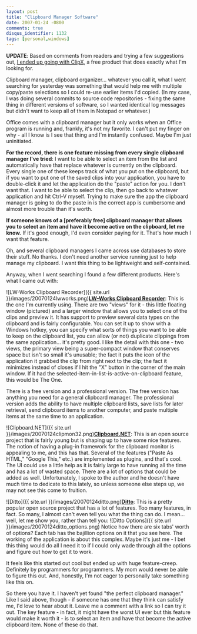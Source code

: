 ```yaml
---
layout: post
title: "Clipboard Manager Software"
date: 2007-01-24 -0800
comments: true
disqus_identifier: 1132
tags: [personal,windows]
---
```

**UPDATE**: Based on comments from readers and trying a few suggestions
out, [I ended up going with
ClipX](/archive/2007/01/25/clipboard-follow-up-clipx.aspx), a free
product that does exactly what I'm looking for.

 Clipboard manager, clipboard organizer... whatever you call it, what I
went searching for yesterday was something that would help me with
multiple copy/paste selections so I could re-use earlier items I'd
copied. (In my case, I was doing several commits to source code
repositories - fixing the same thing in different versions of software,
so I wanted identical log messages but didn't want to keep all of them
in Notepad or whatever.)

 Office comes with a clipboard manager but it only works when an Office
program is running and, frankly, it's not my favorite. I can't put my
finger on why - all I know is I see that thing and I'm instantly
confused. Maybe I'm just uninitiated.

 **For the record, there is one feature missing from every single
clipboard manager I've tried**: I want to be able to select an item from
the list and automatically have that replace whatever is currently on
the clipboard. Every single one of these keeps track of what you put on
the clipboard, but if you want to put one of the saved clips into your
application, you have to double-click it and let the application do the
"paste" action for you. I don't want that. I want to be able to select
the clip, then go back to whatever application and hit Ctrl-V myself.
Trying to make sure the app the clipboard manager is going to do the
paste in is the correct app is cumbersome and almost more trouble than
it's worth.

 **If someone knows of a [preferably free] clipboard manager that allows
you to select an item and have it become active on the clipboard, let me
know.** If it's good enough, I'd even consider paying for it. That's how
much I want that feature.

 Oh, and several clipboard managers I came across use databases to store
their stuff. No thanks. I don't need another service running just to
help manage my clipboard. I want this thing to be lightweight and
self-contained.

 Anyway, when I went searching I found a few different products. Here's
what I came out with:

 ![LW-Works Clipboard
Recorder]({{ site.url }}/images/20070124lwworks.png)[**LW-Works
Clipboard Recorder**](http://www.lw-works.com/clipboard-recorder): This
is the one I'm currently using. There are two "views" for it - this
little floating window (pictured) and a larger window that allows you to
select one of the clips and preview it. It has support to preview
several data types on the clipboard and is fairly configurable. You can
set it up to show with a Windows hotkey, you can specify what sorts of
things you want to be able to keep on the clipboard list, you can allow
(or not) duplicate clippings from the same application... it's pretty
good. I like the detail with this one - two views, the primary view
being a super-compact window that conserves space but isn't so small
it's unusable; the fact it puts the icon of the application it grabbed
the clip from right next to the clip; the fact it minimizes instead of
closes if I hit the "X" button in the corner of the main window. If it
had the selected-item-in-list-is-active-on-clipboard feature, this would
be The One.

 There is a free version and a professional version. The free version
has anything you need for a general clipboard manager. The professional
version adds the ability to have multiple clipboard lists, save lists
for later retrieval, send clipboard items to another computer, and paste
multiple items at the same time to an application.

![Clipboard.NET]({{ site.url }}/images/20070124clipmon32.png)[**Clipboard.NET**](https://clipmon32.bountysource.com/):
This is an open source project that is fairly young but is shaping up to
have some nice features. The notion of having a plug-in framework for
the clipboard monitor is appealing to me, and this has that. Several of
the features ("Paste As HTML," "Google This," etc.) are implemented as
plugins, and that's cool. The UI could use a little help as it is fairly
large to have running all the time and has a lot of wasted space. There
are a lot of options that could be added as well. Unfortunately, I spoke
to the author and he doesn't have much time to dedicate to this lately,
so unless someone else steps up, we may not see this come to fruition.

![Ditto]({{ site.url }}/images/20070124ditto.png)[**Ditto**](http://ditto-cp.sourceforge.net/):
This is a pretty popular open source project that has a lot of features.
Too many features, in fact. So many, I almost can't even tell you what
the thing can do. I mean... well, let me show you, rather than tell
you:
 ![Ditto
Options]({{ site.url }}/images/20070124ditto_options.png)
 Notice how there are six tabs' worth of options? Each tab has the
bajillion options on it that you see here. The working of the
application is about this complex. Maybe it's just me - I bet this thing
would do all I need it to if I could only wade through all the options
and figure out how to get it to work.

 It feels like this started out cool but ended up with huge
feature-creep. Definitely by programmers for programmers. My mom would
never be able to figure this out. And, honestly, I'm not eager to
personally take something like this on.

 So there you have it. I haven't yet found "the perfect clipboard
manager." Like I said above, though - if someone has one that they think
can satisfy me, I'd love to hear about it. Leave me a comment with a
link so I can try it out. The key feature - in fact, it might have the
worst UI ever but this feature would make it worth it - is to select an
item and have that become the active clipboard item. None of these do
that.
